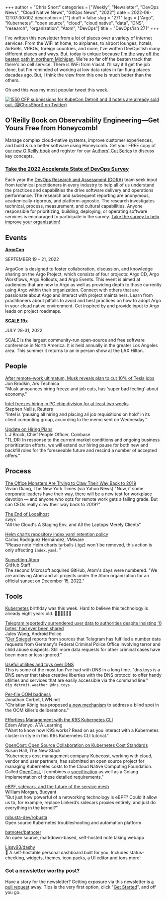 +++
author = "Chris Short"
categories = ["Weekly", "Newsletter", "DevOps News", "Cloud Native News", "GitOps News", "2022"]
date = 2022-06-12T07:00:00Z
description = [""]
draft = false
slug = "271"
tags = ["Argo", "Kubernetes", "open source", "cloud", "cloud native", "data", "DNS", "research", "organization", "Atom", "DevOps"]
title = "DevOps'ish 271"
+++

I've written this newsletter from a lot of places over a variety of internet services. From the WiFi at home, to airplanes, to airport lounges, hotels, AirBnBs, VRBOs, foreign countries, and more, I've written DevOps'ish many different places and ways. But, today is unique because [I'm the way off the beaten path in northern Michigan](https://twitter.com/ChrisShort/status/1535736049724530693). We're so far off the beaten track that there's no cell service. There is WiFi from Viasat. I'll say it'll get the job done, but I'm reminded of working at low data rates in far-flung places decades ago. But, I think the view from this one is much better than the others.

Oh and this was my most popular tweet this week.

[![1550 CFP submissions for KubeCon Detroit and 3 hotels are already sold out. (@ChrisShort) on Twitter)](https://shortcdn.com/file/devopsish/kubecon-detroit-is-going-to-be-packed.webp)](https://twitter.com/ChrisShort/status/1534570893564862464)

## O'Reilly Book on Observability Engineering—Get Yours Free from Honeycomb!

Manage complex cloud-native systems, improve customer experiences, and build & run better software using Honeycomb. Get your FREE copy of [our new O'Reilly book](https://info.honeycomb.io/observability-engineering-oreilly-book-2022?utm_source=devopsish&utm_medium=newsletter&utm_campaign=oreilly_book_observability_engineering_2022&utm_id=oreillybook2022&utm_content=2113) and register for our [Authors' Cut Series](https://www.honeycomb.io/oreilly-observability-engineering/?utm_source=devopsish&utm_medium=newsletter&utm_campaign=oreilly_authors_cut_series_2022&utm_id=oreillyauthorscut&utm_content=2112) to discuss key concepts.

### [Take the 2022 Accelerate State of DevOps Survey](https://cloud.google.com/blog/products/devops-sre/take-the-2022-state-of-devops-survey?source=devopsish)

Each year the [DevOps Research and Assessment (DORA)](https://www.devops-research.com/research.html#reports?source=devopsish) team seek input from technical practitioners in every industry to help all of us understand the practices and capabilities the drive software delivery and operations performance. The research and subsequent reporting are anonymous, academically-rigorous, and platform-agnostic. The research investigates technical, process, measurement, and cultural capabilities. Anyone responsible for prioritizing, building, deploying, or operating software services is encouraged to participate in the survey. [Take the survey to help improve your organization!](https://google.qualtrics.com/jfe/form/SV_2aXfK0Zw75lvCl0?source=devopsish)

## Events

[**ArgoCon**](https://events.linuxfoundation.org/argocon/?source=devopsish)

SEPTEMBER 19 – 21, 2022

ArgoCon is designed to foster collaboration, discussion, and knowledge sharing on the Argo Project, which consists of four projects: Argo CD, Argo Workflows, Argo Rollouts, and Argo Events. This event is aimed at audiences that are new to Argo as well as providing depth to those currently using Argo within their organization. Connect with others that are passionate about Argo and interact with project maintainers. Learn from practitioners about pitfalls to avoid and best practices on how to adopt Argo in your cloud native environment. Get inspired by and provide input to Argo leads on project roadmaps.

[**SCALE 19x**](http://www.socallinuxexpo.org/?source=devopsish)

JULY 28-31, 2022

SCALE is the largest community-run open-source and free software conference in North America. It is held annually in the greater Los Angeles area. This summer it returns to an in person show at the LAX Hilton.

## People

[After remote-work ultimatum, Musk reveals plan to cut 10% of Tesla jobs](https://arstechnica.com/information-technology/2022/06/after-remote-work-ultimatum-musk-reveals-plan-to-cut-10-of-tesla-jobs/)  
Jon Brodkin, Ars Technica  
"Musk announces hiring freeze and job cuts, has 'super bad feeling' about economy."

[Intel freezes hiring in PC chip division for at least two weeks](https://www.reuters.com/technology/intel-freezes-hiring-pc-chip-decision-least-two-weeks-2022-06-08/)  
Stephen Nellis, Reuters  
"Intel is 'pausing all hiring and placing all job requisitions on hold' in its client computing group, according to the memo sent on Wednesday."

[Update on Hiring Plans](https://blog.coinbase.com/update-on-hiring-plans-bcedfa634989)  
L.J Brock, Chief People Officer, Coinbase  
"TL;DR: In response to the current market conditions and ongoing business prioritization efforts, we will extend our hiring pause for both new and backfill roles for the foreseeable future and rescind a number of accepted offers."

## Process

[The Office Monsters Are Trying to Claw Their Way Back to 2019](https://news.yahoo.com/office-monsters-trying-claw-way-144906386.html)  
Vivian Giang, The New York Times (via Yahoo News)
"Now, if some corporate leaders have their way, there will be a new test for workplace devotion — and anyone who opts for remote work gets a failing grade. But can CEOs really claw their way back to 2019?"

[The End of Localhost](https://dx.tips/the-end-of-localhost)  
swyx  
"All the Cloud's A Staging Env, and All the Laptops Merely Clients"

[Helm charts repository index.yaml retention policy](https://github.com/bitnami/charts/issues/10539)  
Carlos Rodríguez Hernández, VMware  
"Please note Helm charts tarballs (.tgz) won't be removed, this action is only affecting `index.yaml.`"

[Sunsetting Atom](https://github.blog/2022-06-08-sunsetting-atom/)  
GitHub Staff  
The second Microsoft acquired GitHub, Atom's days were numbered. "We are archiving Atom and all projects under the Atom organization for an official sunset on December 15, 2022."

## Tools

[Kubernetes](https://www.kubernetes.dev/) birthday was this week. Hard to believe this technology is already eight years old. 🎉🎂🥳🎈🎊🎁

[Telegram reportedly surrendered user data to authorities despite insisting '0 bytes' had ever been shared](https://www.androidpolice.com/telegram-germany-user-data-surrendered/)  
Jules Wang, Android Police  
"[Der Spiegel](https://www.spiegel.de/netzwelt/apps/telegram-gibt-nutzerdaten-an-das-bundeskriminalamt-a-0e4d3fcb-8081-4b87-b062-db412bbc294b) reports from sources that Telegram has fulfilled a number data requests from Germany's Federal Criminal Police Office involving terror and child abuse suspects. Still more data requests for other criminal cases have been more or less ignored."

[Useful utilities and toys over DNS](https://www.dns.toys/)  
This is some of the most fun I've had with DNS in a long time. "dns.toys is a DNS server that takes creative liberties with the DNS protocol to offer handy utilities and services that are easily accessible via the command line."  
`dig detroit.weather @dns.toys`

[Per-file OOM badness](https://lwn.net/SubscriberLink/896738/d8e136e7ba53213f/)  
Jonathan Corbet, LWN.net  
"Christian König has proposed [a new mechanism](https://lwn.net/ml/linux-kernel/20220531100007.174649-1-christian.koenig@amd.com/) to address a blind spot in the OOM killer's deliberations."

[Effortless Management with the K9S Kubernetes CLI](https://adamtheautomator.com/k9s-kubernetes/)  
Edem Afenyo, ATA Learning  
"Want to know how K9S works? Read on as you interact with a Kubernetes cluster in style in this K9s Kubernetes CLI tutorial."

[OpenCost: Open Source Collaboration on Kubernetes Cost Standards](https://thenewstack.io/opencost-open-source-collaboration-on-kubernetes-cost-standards/)  
Susan Hall, The New Stack  
"Kubernetes cost management company Kubecost, working with cloud, vendor and user partners, has submitted an open source project for managing Kubernetes costs to the Cloud Native Computing Foundation. Called [OpenCost](https://github.com/kubecost/opencost), it combines a [specification](https://github.com/kubecost/opencost/blob/develop/spec) as well as a Golang implementation of these detailed requirements."

[eBPF, sidecars, and the future of the service mesh](https://buoyant.io/2022/06/07/ebpf-sidecars-and-the-future-of-the-service-mesh/)  
William Morgan, Buoyant  
"But just how powerful of a networking technology is eBPF? Could it allow us to, for example, replace Linkerd’s sidecars proxies entirely, and just do everything in the kernel?"

[robusta-dev/robusta](https://github.com/robusta-dev/robusta)  
Open source Kubernetes troubleshooting and automation platform

[batnoter/batnoter](https://github.com/batnoter/batnoter)  
An open source, markdown-based, self-hosted note taking webapp

[Lissy93/dashy](https://github.com/Lissy93/dashy)  
🚀 A self-hostable personal dashboard built for you. Includes status-checking, widgets, themes, icon packs, a UI editor and tons more!

### Got a newsletter worthy post?

Have a story for the newsletter? Getting exposure via this newsletter is [a pull request](https://github.com/chris-short/devopsish.com/issues/new/choose) away. Tips is the very first option, click "[Get Started](https://github.com/chris-short/devopsish.com/issues/new?assignees=chris-short&labels=tips&template=TIPS.md&title=%5BTips%5D%3A+)", and off you go.

